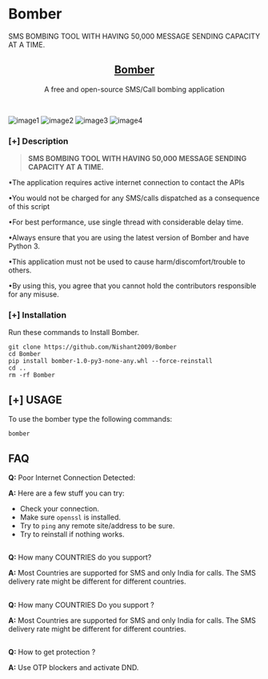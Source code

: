 # Bomber
SMS BOMBING TOOL WITH HAVING 50,000 MESSAGE SENDING CAPACITY AT A TIME.

<h2 align="center"><u>Bomber</u></h2>

<p align="center">A free and open-source SMS/Call bombing application</p>

<p align="center">
<br>
</p>

![image1](.images/image1.png)
![image2](.images/image2.png)
![image3](.images/image3.png)
![image4](.images/image4.png)

### [+] Description
> **SMS BOMBING TOOL WITH HAVING 50,000 MESSAGE SENDING CAPACITY AT A TIME.**

•The application requires active internet connection to contact the APIs

•You would not be charged for any SMS/calls dispatched as a consequence of this script

•For best performance, use single thread with considerable delay time.

•Always ensure that you are using the latest version of Bomber and have Python 3.

•This application must not be used to cause harm/discomfort/trouble to others.

•By using this, you agree that you cannot hold the contributors responsible for any misuse.

### [+] Installation
Run these commands to Install Bomber.

```shell script
git clone https://github.com/Nishant2009/Bomber 
cd Bomber
pip install bomber-1.0-py3-none-any.whl --force-reinstall
cd .. 
rm -rf Bomber
```

## [+] USAGE

To use the bomber type the following commands:
```shell script
bomber
```

## FAQ
**Q:** Poor Internet Connection Detected:

**A:** Here are a few stuff you can try:
- Check your connection.
- Make sure `openssl` is installed.
- Try to `ping` any remote site/address to be sure.
- Try to reinstall if nothing works.
##
**Q:** How many COUNTRIES do you support?

**A:** Most Countries are supported for SMS and only India for calls. The SMS delivery rate might be different for different countries.
##
**Q:** How many COUNTRIES Do you support ?

**A:** Most Countries are supported for SMS and only India for calls. The SMS delivery rate might be different for different countries.
##
**Q:** How to get protection ?

**A:** Use OTP blockers and activate DND.
##
